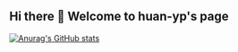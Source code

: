 ## Hi there 👋 Welcome to huan-yp's page

[![Anurag's GitHub stats](https://github-readme-stats.vercel.app/api?username=huan-yp)](https://github.com/anuraghazra/github-readme-stats)
